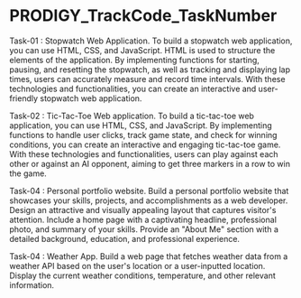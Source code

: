 # PRODIGY_TrackCode_TaskNumber

Task-01 : Stopwatch Web Application.
To build a stopwatch web application, you can use HTML, CSS, and JavaScript. HTML is used to structure the elements of the application. By implementing functions for starting, pausing, and resetting the stopwatch, as well as tracking and displaying lap times, users can accurately measure and record time intervals. With these technologies and functionalities, you can create an interactive and user-friendly stopwatch web application.

Task-02 : Tic-Tac-Toe Web application.
To build a tic-tac-toe web application, you can use HTML, CSS, and JavaScript. By implementing functions to handle user clicks, track game state, and check for winning conditions, you can create an interactive and engaging tic-tac-toe game. With these technologies and functionalities, users can play against each other or against an AI opponent, aiming to get three markers in a row to win the game.

Task-04 : Personal portfolio website.
Build a personal portfolio website that showcases your skills, projects, and accomplishments as a web developer. Design an attractive and visually appealing layout that captures visitor's attention. Include a home page with a captivating headline, professional photo, and summary of your skills. Provide an "About Me" section with a detailed background, education, and professional experience. 

Task-04 : Weather App.
Build a web page that fetches weather data from a weather API based on the user's location or a user-inputted location. Display the current weather conditions, temperature, and other relevant information.

